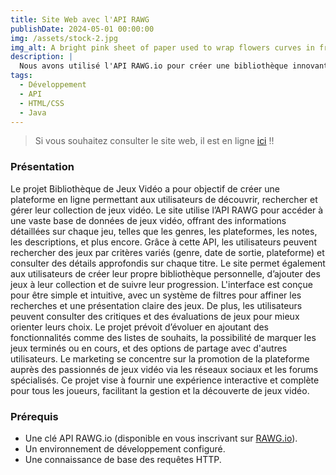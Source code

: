```yaml
---
title: Site Web avec l'API RAWG
publishDate: 2024-05-01 00:00:00
img: /assets/stock-2.jpg
img_alt: A bright pink sheet of paper used to wrap flowers curves in front of rich blue background
description: |
  Nous avons utilisé l'API RAWG.io pour créer une bibliothèque innovante de jeux vidéo.
tags:
  - Développement
  - API
  - HTML/CSS
  - Java
---
```


> Si vous souhaitez consulter le site web, il est en ligne [ici](https://www.japonaisavecsaaya.com) !! 
### Présentation 

Le projet Bibliothèque de Jeux Vidéo a pour objectif de créer une plateforme en ligne permettant aux utilisateurs de découvrir, rechercher et gérer leur collection de jeux vidéo. Le site utilise l’API RAWG pour accéder à une vaste base de données de jeux vidéo, offrant des informations détaillées sur chaque jeu, telles que les genres, les plateformes, les notes, les descriptions, et plus encore. Grâce à cette API, les utilisateurs peuvent rechercher des jeux par critères variés (genre, date de sortie, plateforme) et consulter des détails approfondis sur chaque titre. Le site permet également aux utilisateurs de créer leur propre bibliothèque personnelle, d’ajouter des jeux à leur collection et de suivre leur progression. L'interface est conçue pour être simple et intuitive, avec un système de filtres pour affiner les recherches et une présentation claire des jeux. De plus, les utilisateurs peuvent consulter des critiques et des évaluations de jeux pour mieux orienter leurs choix. Le projet prévoit d’évoluer en ajoutant des fonctionnalités comme des listes de souhaits, la possibilité de marquer les jeux terminés ou en cours, et des options de partage avec d'autres utilisateurs. Le marketing se concentre sur la promotion de la plateforme auprès des passionnés de jeux vidéo via les réseaux sociaux et les forums spécialisés. Ce projet vise à fournir une expérience interactive et complète pour tous les joueurs, facilitant la gestion et la découverte de jeux vidéo.

### Prérequis

- Une clé API RAWG.io (disponible en vous inscrivant sur [RAWG.io](https://rawg.io/apidocs)).
- Un environnement de développement configuré.
- Une connaissance de base des requêtes HTTP.